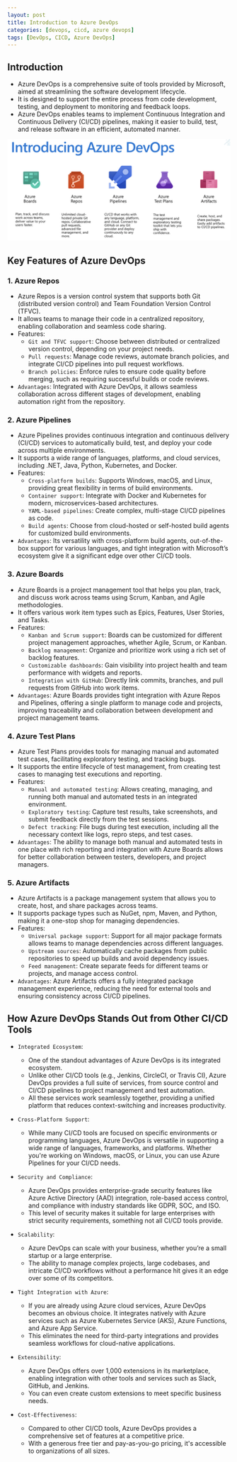 ```yaml
---
layout: post
title: Introduction to Azure DevOps
categories: [devops, cicd, azure devops]
tags: [DevOps, CICD, Azure DevOps]
---
```


## Introduction 
- Azure DevOps is a comprehensive suite of tools provided by Microsoft, aimed at streamlining the software development lifecycle. 
- It is designed to support the entire process from code development, testing, and deployment to monitoring and feedback loops. 
- Azure DevOps enables teams to implement Continuous Integration and Continuous Delivery (CI/CD) pipelines, making it easier to build, test, and release software in an efficient, automated manner.

![Introduction to Azure DevOps](/assets/img/devops/cicd/azuredevops/introduction-to-azure-devops.png)


## Key Features of Azure DevOps

### 1. **Azure Repos**
- Azure Repos is a version control system that supports both Git (distributed version control) and Team Foundation Version Control (TFVC). 
- It allows teams to manage their code in a centralized repository, enabling collaboration and seamless code sharing.
- Features:
    + `Git and TFVC support`: Choose between distributed or centralized version control, depending on your project needs.
    + `Pull requests`: Manage code reviews, automate branch policies, and integrate CI/CD pipelines into pull request workflows.
    + `Branch policies`: Enforce rules to ensure code quality before merging, such as requiring successful builds or code reviews.
- `Advantages`: Integrated with Azure DevOps, it allows seamless collaboration across different stages of development, enabling automation right from the repository.

### 2. **Azure Pipelines**
- Azure Pipelines provides continuous integration and continuous delivery (CI/CD) services to automatically build, test, and deploy your code across multiple environments. 
- It supports a wide range of languages, platforms, and cloud services, including .NET, Java, Python, Kubernetes, and Docker.
- Features:
    + `Cross-platform builds`: Supports Windows, macOS, and Linux, providing great flexibility in terms of build environments.
    + `Container support`: Integrate with Docker and Kubernetes for modern, microservices-based architectures.
    + `YAML-based pipelines`: Create complex, multi-stage CI/CD pipelines as code.
    + `Build agents`: Choose from cloud-hosted or self-hosted build agents for customized build environments.
- `Advantages`: Its versatility with cross-platform build agents, out-of-the-box support for various languages, and tight integration with Microsoft’s ecosystem give it a significant edge over other CI/CD tools.

### 3. **Azure Boards**
- Azure Boards is a project management tool that helps you plan, track, and discuss work across teams using Scrum, Kanban, and Agile methodologies. 
- It offers various work item types such as Epics, Features, User Stories, and Tasks.
- Features:
    + `Kanban and Scrum support`: Boards can be customized for different project management approaches, whether Agile, Scrum, or Kanban.
    + `Backlog management`: Organize and prioritize work using a rich set of backlog features.
    + `Customizable dashboards`: Gain visibility into project health and team performance with widgets and reports.
    + `Integration with GitHub`: Directly link commits, branches, and pull requests from GitHub into work items.
- `Advantages`: Azure Boards provides tight integration with Azure Repos and Pipelines, offering a single platform to manage code and projects, improving traceability and collaboration between development and project management teams.

### 4. **Azure Test Plans**
- Azure Test Plans provides tools for managing manual and automated test cases, facilitating exploratory testing, and tracking bugs.
- It supports the entire lifecycle of test management, from creating test cases to managing test executions and reporting.
- Features:
    + `Manual and automated testing`: Allows creating, managing, and running both manual and automated tests in an integrated environment.
    + `Exploratory testing`: Capture test results, take screenshots, and submit feedback directly from the test sessions.
    + `Defect tracking`: File bugs during test execution, including all the necessary context like logs, repro steps, and test cases.
- `Advantages`: The ability to manage both manual and automated tests in one place with rich reporting and integration with Azure Boards allows for better collaboration between testers, developers, and project managers.

### 5. **Azure Artifacts**
- Azure Artifacts is a package management system that allows you to create, host, and share packages across teams. 
- It supports package types such as NuGet, npm, Maven, and Python, making it a one-stop shop for managing dependencies.
- Features:
    + `Universal package support`: Support for all major package formats allows teams to manage dependencies across different languages.
    + `Upstream sources`: Automatically cache packages from public repositories to speed up builds and avoid dependency issues.
    + `Feed management`: Create separate feeds for different teams or projects, and manage access control.
- `Advantages`: Azure Artifacts offers a fully integrated package management experience, reducing the need for external tools and ensuring consistency across CI/CD pipelines.

## How Azure DevOps Stands Out from Other CI/CD Tools
- `Integrated Ecosystem`: 
    + One of the standout advantages of Azure DevOps is its integrated ecosystem. 
    + Unlike other CI/CD tools (e.g., Jenkins, CircleCI, or Travis CI), Azure DevOps provides a full suite of services, from source control and CI/CD pipelines to project management and test automation. 
    + All these services work seamlessly together, providing a unified platform that reduces context-switching and increases productivity.

- `Cross-Platform Support`: 
    + While many CI/CD tools are focused on specific environments or programming languages, Azure DevOps is versatile in supporting a wide range of languages, frameworks, and platforms. Whether you're working on Windows, macOS, or Linux, you can use Azure Pipelines for your CI/CD needs.

- `Security and Compliance`: 
    + Azure DevOps provides enterprise-grade security features like Azure Active Directory (AAD) integration, role-based access control, and compliance with industry standards like GDPR, SOC, and ISO. 
    + This level of security makes it suitable for large enterprises with strict security requirements, something not all CI/CD tools provide.

- `Scalability`: 
    + Azure DevOps can scale with your business, whether you’re a small startup or a large enterprise. 
    + The ability to manage complex projects, large codebases, and intricate CI/CD workflows without a performance hit gives it an edge over some of its competitors.
    
    
- `Tight Integration with Azure`: 
    + If you are already using Azure cloud services, Azure DevOps becomes an obvious choice. It integrates natively with Azure services such as Azure Kubernetes Service (AKS), Azure Functions, and Azure App Service. 
    + This eliminates the need for third-party integrations and provides seamless workflows for cloud-native applications.

- `Extensibility`: 
    + Azure DevOps offers over 1,000 extensions in its marketplace, enabling integration with other tools and services such as Slack, GitHub, and Jenkins. 
    + You can even create custom extensions to meet specific business needs.

- `Cost-Effectiveness`: 
    + Compared to other CI/CD tools, Azure DevOps provides a comprehensive set of features at a competitive price. 
    + With a generous free tier and pay-as-you-go pricing, it's accessible to organizations of all sizes.
